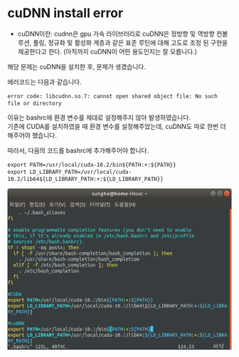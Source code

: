 cuDNN install error
==

- cuDNN이란: cudnn은 gpu 가속 라이브러리로 cuDNN은 정방향 및 역방향 컨볼 루션, 풀링, 정규화 및 활성화 계층과 같은 표준 루틴에 대해 고도로 조정 된 구현을 제공한다고 한다. (아직까지 cuDNN이 어떤 용도인지는 잘 모릅니다.)

해당 문제는 cuDNN을 설치한 후, 문제가 생겼습니다.   

에러코드는 다음과 같습니다. 

```
error code: libcudnn.so.7: cannot open shared object file: No such file or directory
```

이유는 bashrc에 환경 변수를 제대로 설정해주지 않아 발생하였습니다.   
기존에 CUDA를 설치하였을 때 환경 변수를 설정해주었는데, cuDNN도 따로 한번 더 해주어야 했습니다. 

따라서, 다음의 코드를 bashrc에 추가해주어야 합니다. 

```
export PATH=/usr/local/cuda-10.2/bin${PATH:+:${PATH}}
export LD_LIBRARY_PATH=/usr/local/cuda-10.2/lib64${LD_LIBRARY_PATH:+:${LD_LIBRARY_PATH}}
```

![image](https://github.com/174cm/TIL/blob/master/Issue/img/bashrc.png) 